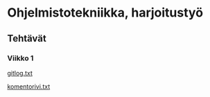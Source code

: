 # Ohjelmistotekniikka, harjoitustyö

## Tehtävät

### Viikko 1
[gitlog.txt](https://github.com/Deepthetics/ot-harjoitustyo/blob/master/laskarit/viikko1/gitlog.txt)

[komentorivi.txt](https://github.com/Deepthetics/ot-harjoitustyo/blob/master/laskarit/viikko1/komentorivi.txt)

